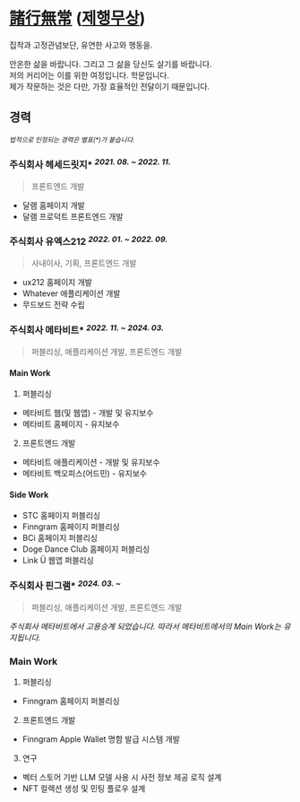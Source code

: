 # [諸行無常](https://ja.wikipedia.org/wiki/%E8%AB%B8%E8%A1%8C%E7%84%A1%E5%B8%B8) ([제행무상](https://ko.dict.naver.com/ko/entry/koko/be22553151fd46149c084daddfbd0bc3))

집착과 고정관념보단, 유연한 사고와 행동을.

안온한 삶을 바랍니다. 그리고 그 삶을 당신도 살기를 바랍니다.
<br />
저의 커리어는 이를 위한 여정입니다. 학문입니다.
<br />
제가 작문하는 것은 다만, 가장 효율적인 전달이기 때문입니다.

## 경력
*<sup>법적으로 인정되는 경력은 별표(\*)가 붙습니다.</sup>*

### 주식회사 헤세드릿지\* *<sup>2021. 08. ~ 2022. 11.</sup>*
> 프론트엔드 개발

- 달램 홈페이지 개발
- 달램 프로덕트 프론트엔드 개발

### 주식회사 유엑스212 *<sup>2022. 01. ~ 2022. 09.</sup>*
> 사내이사, 기획, 프론트엔드 개발

- ux212 홈페이지 개발
- Whatever 애플리케이션 개발
- 무드보드 전략 수립

### 주식회사 메타비트\* *<sup>2022. 11. ~ 2024. 03.</sup>*
> 퍼블리싱, 애플리케이션 개발, 프론트엔드 개발

#### Main Work
1. 퍼블리싱
- 메타비트 웹(및 웹앱) - 개발 및 유지보수
- 메타비트 홈페이지 - 유지보수

2. 프론트엔드 개발
- 메타비트 애플리케이션 - 개발 및 유지보수
- 메타비트 백오피스(어드민) - 유지보수

#### Side Work
- STC 홈페이지 퍼블리싱
- Finngram 홈페이지 퍼블리싱
- BCi 홈페이지 퍼블리싱
- Doge Dance Club 홈페이지 퍼블리싱
- Link Ü 웹앱 퍼블리싱

### 주식회사 핀그램\* *<sup>2024. 03. ~</sup>*
> 퍼블리싱, 애플리케이션 개발, 프론트엔드 개발
>
*주식회사 메타비트에서 고용승계 되었습니다. 따라서 메타비트에서의 Main Work는 유지됩니다.* 

### Main Work
1. 퍼블리싱
- Finngram 홈페이지 퍼블리싱

2. 프론트엔드 개발
- Finngram Apple Wallet 명함 발급 시스템 개발

3. 연구
- 벡터 스토어 기반 LLM 모델 사용 시 사전 정보 제공 로직 설계
- NFT 컬렉션 생성 및 민팅 플로우 설계

